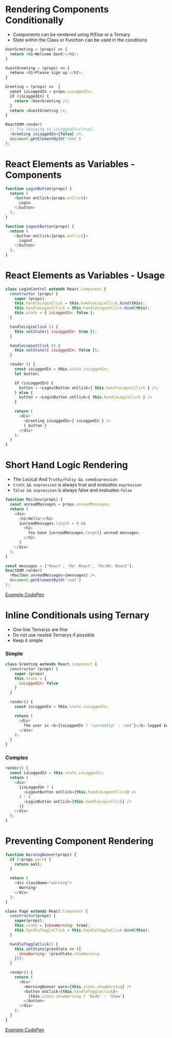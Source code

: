 # Rendering Components Conditionally

* Components can be rendered using If/Else or a Ternary
* State within the Class or Function can be used in the conditions

```javascript
UserGreeting = (props) => {
  return <h1>Welcome back!</h1>;
}

GuestGreeting = (props) => {
  return <h1>Please sign up.</h1>;
}

Greeting = (props) =>  {
  const isLoggedIn = props.isLoggedIn;
  if (isLoggedIn) {
    return <UserGreeting />;
  }
  return <GuestGreeting />;
}

ReactDOM.render(
  // Try changing to isLoggedIn={true}:
  <Greeting isLoggedIn={false} />,
  document.getElementById('root')
);

```

# React Elements as Variables - Components

```javascript
function LoginButton(props) {
  return (
    <button onClick={props.onClick}>
      Login
    </button>
  );
}

function LogoutButton(props) {
  return (
    <button onClick={props.onClick}>
      Logout
    </button>
  );
}
```

# React Elements as Variables - Usage

```javascript
class LoginControl extends React.Component {
  constructor (props) {
    super (props);
    this.handleLoginClick = this.handleLoginClick.bind(this);
    this.handleLogoutClick = this.handleLogoutClick.bind(this);
    this.state = { isLoggedIn: false };
  }

  handleLoginClick () {
    this.setState({ isLoggedIn: true });
  }

  handleLogoutClick () {
    this.setState({ isLoggedIn: false });
  }

  render () {
    const isLoggedIn = this.state.isLoggedIn;
    let button;

    if (isLoggedIn) {
      button = <LogoutButton onClick={ this.handleLogoutClick } />;
    } else {
      button = <LoginButton onClick={ this.handleLoginClick } />
    }

    return (
      <div>
        <Greeting isLoggedIn={ isLoggedIn } />
        { button }
      </div>
    );
  }
}
```

# Short Hand Logic Rendering

* The Locical And `Truthy/Falsy && someExpression`
* `truth && expression` is always true and evaluates `expression`
* `false && expression` is always false and evaluates `false`

```javascript
function Mailbox(props) {
  const unreadMessages = props.unreadMessages;
  return (
    <div>
      <h1>Hello!</h1>
      {unreadMessages.length > 0 &&
        <h2>
          You have {unreadMessages.length} unread messages.
        </h2>
      }
    </div>
  );
}

const messages = ['React', 'Re: React', 'Re:Re: React'];
ReactDOM.render(
  <Mailbox unreadMessages={messages} />,
  document.getElementById('root')
);
```

[Example CodePen](https://codepen.io/Dangeranger/pen/ajPxBd)


# Inline Conditionals using Ternary

* One line Ternarys are fine
* Do not use nested Ternarys if possible
* Keep it simple

### Simple

```javascript
class Greeting extends React.Component {
  constructor (props) {
    super (props)
    this.state = {
      isLoggedIn: false
    }
  }

  render() {
    const isLoggedIn = this.state.isLoggedIn;

    return (
      <div>
        The user is <b>{isLoggedIn ? 'currently' : 'not'}</b> logged in.
      </div>
    );
  }
}
```

### Complex

```javascript
render() {
  const isLoggedIn = this.state.isLoggedIn;
  return (
    <div>
      {isLoggedIn ? (
        <LogoutButton onClick={this.handleLogoutClick} />
      ) : (
        <LoginButton onClick={this.handleLoginClick} />
      )}
    </div>
  );
}
```

# Preventing Component Rendering

```javascript
function WarningBanner(props) {
  if (!props.warn) {
    return null;
  }

  return (
    <div className="warning">
      Warning!
    </div>
  );
}

class Page extends React.Component {
  constructor(props) {
    super(props);
    this.state = {showWarning: true};
    this.handleToggleClick = this.handleToggleClick.bind(this);
  }

  handleToggleClick() {
    this.setState(prevState => ({
      showWarning: !prevState.showWarning
    }));
  }

  render() {
    return (
      <div>
        <WarningBanner warn={this.state.showWarning} />
        <button onClick={this.handleToggleClick}>
          {this.state.showWarning ? 'Hide' : 'Show'}
        </button>
      </div>
    );
  }
}
```

[Example CodePen](https://codepen.io/Dangeranger/pen/BPvEqv?editors=0010)
